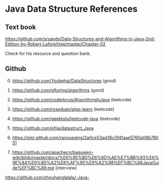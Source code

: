 # Java Data Structure References

## Text book

https://github.com/srsandy/Data-Structures-and-Algorithms-in-Java-2nd-Edition-by-Robert-Lafore/tree/master/Chapter-02

Check for his resource and question bank.

## Github

0. https://github.com/Youkehai/DataStructures (good)

1. https://github.com/sfturing/algorithms (good)

2. https://github.com/coderbruis/AlgorithmsInJava (leetcode)

3. https://github.com/roseduan/algo-learn (leetcode)

4. https://github.com/geektutu/leetcode-java (leetcode)

5. https://github.com/pfjia/datastruct_Java

6. https://gist.github.com/ranxueqing/2a0ce53ad36c5f4faae5760a08b78051

7. https://github.com/apachecn/baguwen-wiki/blob/master/docs/%E6%95%B0%E6%8D%AE%E7%BB%93%E6%9E%84%E9%9D%A2%E8%AF%95%E9%A2%98%EF%BC%88JavaGuide%EF%BC%89.md (interview)


https://github.com/zhouhanglalala/-Java-